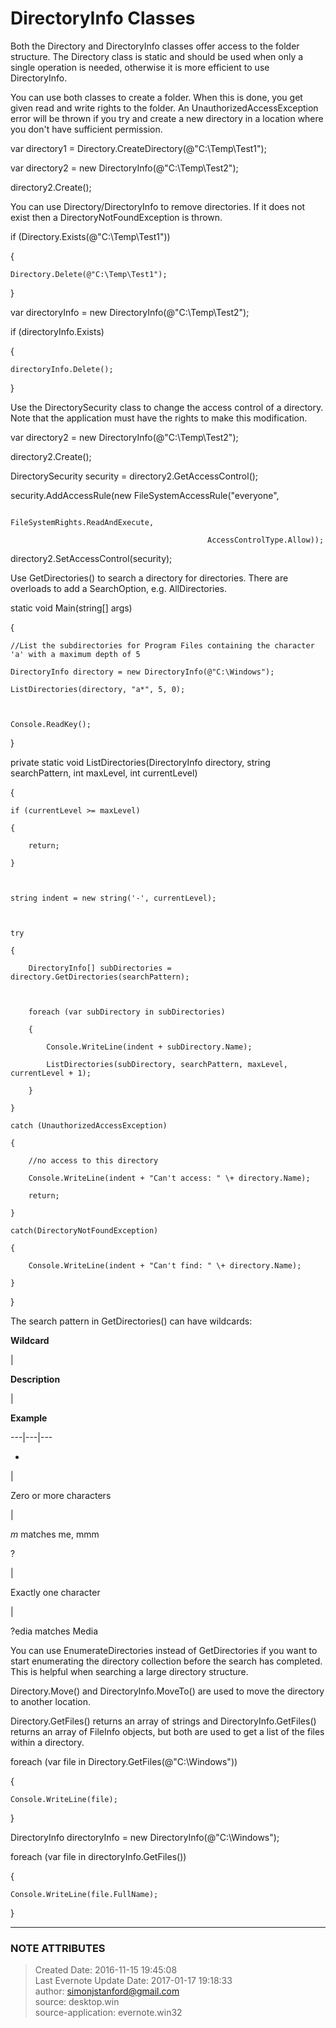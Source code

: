 #  DirectoryInfo Classes

Both the Directory and DirectoryInfo classes offer access to the folder
structure. The Directory class is static and should be used when only a single
operation is needed, otherwise it is more efficient to use DirectoryInfo.

  

You can use both classes to create a folder. When this is done, you get given
read and write rights to the folder. An UnauthorizedAccessException error will
be thrown if you try and create a new directory in a location where you don't
have sufficient permission.

  

var directory1 = Directory.CreateDirectory(@"C:\Temp\Test1");

  

var directory2 = new DirectoryInfo(@"C:\Temp\Test2");

directory2.Create();

  

You can use Directory/DirectoryInfo to remove directories. If it does not
exist then a DirectoryNotFoundException is thrown.

  

if (Directory.Exists(@"C:\Temp\Test1"))

{

    Directory.Delete(@"C:\Temp\Test1");

}

  

var directoryInfo = new DirectoryInfo(@"C:\Temp\Test2");

if (directoryInfo.Exists)

{

    directoryInfo.Delete();

}

  

Use the DirectorySecurity class to change the access control of a directory.
Note that the application must have the rights to make this modification.

  

var directory2 = new DirectoryInfo(@"C:\Temp\Test2");

directory2.Create();

  

DirectorySecurity security = directory2.GetAccessControl();

security.AddAccessRule(new FileSystemAccessRule("everyone",

                                                FileSystemRights.ReadAndExecute,

                                                AccessControlType.Allow));

directory2.SetAccessControl(security);

  

Use GetDirectories() to search a directory for directories. There are
overloads to add a SearchOption, e.g. AllDirectories.

  

static void Main(string[] args)

{

    //List the subdirectories for Program Files containing the character 'a' with a maximum depth of 5

    DirectoryInfo directory = new DirectoryInfo(@"C:\Windows");

    ListDirectories(directory, "a*", 5, 0);

  

    Console.ReadKey();

}

  

private static void ListDirectories(DirectoryInfo directory, string
searchPattern, int maxLevel, int currentLevel)

{

    if (currentLevel >= maxLevel)

    {

        return;

    }

  

    string indent = new string('-', currentLevel);

  

    try

    {

        DirectoryInfo[] subDirectories = directory.GetDirectories(searchPattern);

  

        foreach (var subDirectory in subDirectories)

        {

            Console.WriteLine(indent + subDirectory.Name);

            ListDirectories(subDirectory, searchPattern, maxLevel, currentLevel + 1);

        }

    }

    catch (UnauthorizedAccessException)

    {

        //no access to this directory

        Console.WriteLine(indent + "Can't access: " \+ directory.Name);

        return;

    }

    catch(DirectoryNotFoundException)

    {

        Console.WriteLine(indent + "Can't find: " \+ directory.Name);

    }

}

  

The search pattern in GetDirectories() can have wildcards:

  

 **Wildcard**

|

 **Description**

|

 **Example**  
  
---|---|---  
  
*

|

Zero or more characters

|

*m* matches me, mmm  
  
?

|

Exactly one character

|

?edia matches Media  
  
  

You can use EnumerateDirectories instead of GetDirectories if you want to
start enumerating the directory collection before the search has completed.
This is helpful when searching a large directory structure.

  

Directory.Move() and DirectoryInfo.MoveTo() are used to move the directory to
another location.

  

Directory.GetFiles() returns an array of strings and DirectoryInfo.GetFiles()
returns an array of FileInfo objects, but both are used to get a list of the
files within a directory.

  

foreach (var file in Directory.GetFiles(@"C:\Windows"))

{

    Console.WriteLine(file);

}

  

DirectoryInfo directoryInfo = new DirectoryInfo(@"C:\Windows");

foreach (var file in directoryInfo.GetFiles())

{

    Console.WriteLine(file.FullName);

}

  


---
### NOTE ATTRIBUTES
>Created Date: 2016-11-15 19:45:08  
>Last Evernote Update Date: 2017-01-17 19:18:33  
>author: simonjstanford@gmail.com  
>source: desktop.win  
>source-application: evernote.win32  
<!--stackedit_data:
eyJoaXN0b3J5IjpbNzc3Nzk1Mjc4XX0=
-->